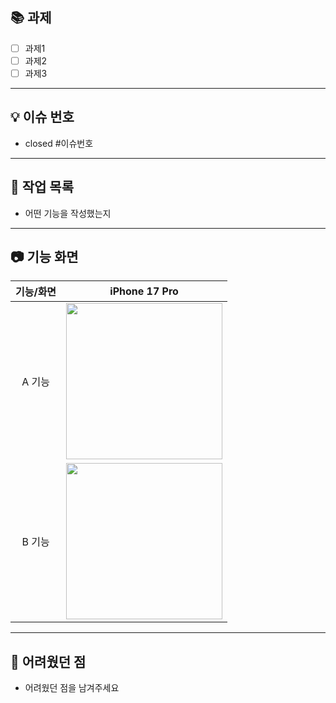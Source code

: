 ## 📚 과제
- [ ] 과제1
- [ ] 과제2
- [ ] 과제3

----

## 💡 이슈 번호
- closed #이슈번호

----

## 📌 작업 목록
- 어떤 기능을 작성했는지

----

## 📷 기능 화면

| 기능/화면 | iPhone 17 Pro | 
|:---------:|:---------:|
| A 기능 | <img src="" width="250"> | 
| B 기능 | <img src="" width="250"> |

----

## 💬 어려웠던 점
- 어려웠던 점을 남겨주세요
